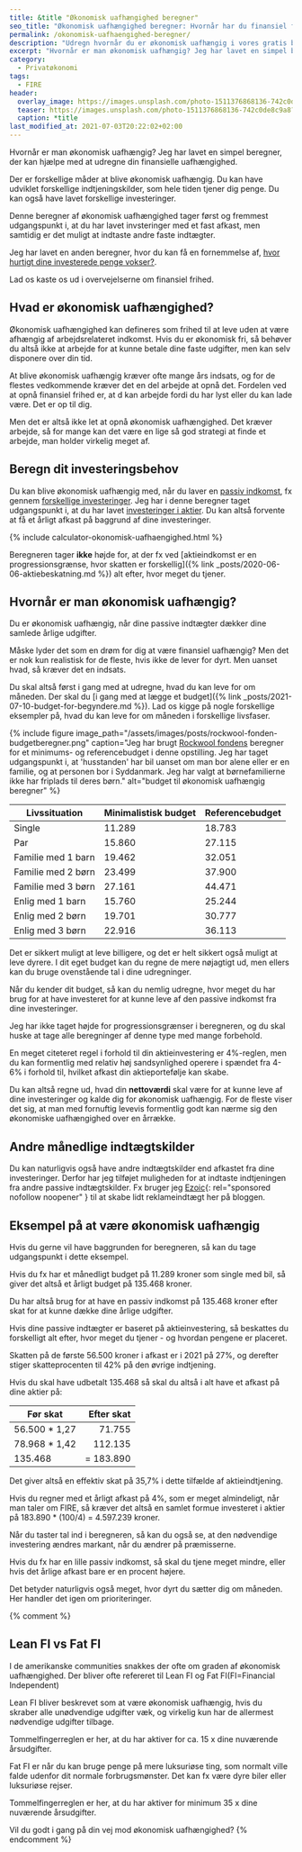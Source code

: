 ```yaml
---
title: &title "Økonomisk uafhængighed beregner"
seo_title: "Økonomisk uafhængighed beregner: Hvornår har du finansiel frihed? »"
permalink: /okonomisk-uafhaengighed-beregner/
description: "Udregn hvornår du er økonomisk uafhængig i vores gratis beregner. Finansiel uafhængighed kræver måske mindre end du tror?"
excerpt: "Hvornår er man økonomisk uafhængig? Jeg har lavet en simpel beregner, der kan hjælpe med at udregne din finansielle uafhængighed."
category:
  - Privatøkonomi
tags:
  - FIRE
header:
  overlay_image: https://images.unsplash.com/photo-1511376868136-742c0de8c9a8?ixid=MnwxMjA3fDB8MHxwaG90by1wYWdlfHx8fGVufDB8fHx8&ixlib=rb-1.2.1&auto=format&fit=crop&w=1900&q=5
  teaser: https://images.unsplash.com/photo-1511376868136-742c0de8c9a8?ixid=MnwxMjA3fDB8MHxwaG90by1wYWdlfHx8fGVufDB8fHx8&ixlib=rb-1.2.1&auto=format&fit=crop&w=400&q=5
  caption: *title
last_modified_at: 2021-07-03T20:22:02+02:00
---
```


Hvornår er man økonomisk uafhængig? Jeg har lavet en simpel beregner, der kan hjælpe med at udregne din finansielle uafhængighed.

Der er forskellige måder at blive økonomisk uafhængig. Du kan have udviklet forskellige indtjeningskilder, som hele tiden tjener dig penge. Du kan også have lavet forskellige investeringer.

Denne beregner af økonomisk uafhængighed tager først og fremmest udgangspunkt i, at du har lavet invsteringer med et fast afkast, men samtidig er det muligt at indtaste andre faste indtægter.

Jeg har lavet en anden beregner, hvor du kan få en fornemmelse af, [hvor hurtigt dine investerede penge vokser?](/renters-rente/).

Lad os kaste os ud i overvejelserne om finansiel frihed.

## Hvad er økonomisk uafhængighed?

Økonomisk uafhængighed kan defineres som frihed til at leve uden at være afhængig af arbejdsrelateret indkomst. Hvis du er økonomisk fri, så behøver du altså ikke at arbejde for at kunne betale dine faste udgifter, men kan selv disponere over din tid.

At blive økonomisk uafhængig kræver ofte mange års indsats, og for de flestes vedkommende kræver det en del arbejde at opnå det. Fordelen ved at opnå finansiel frihed er, at d kan arbejde fordi du har lyst eller du kan lade være. Det er op til dig.

Men det er altså ikke let at opnå økonomisk uafhængighed. Det kræver arbejde, så for mange kan det være en lige så god strategi at finde et arbejde, man holder virkelig meget af.

## Beregn dit investeringsbehov

Du kan blive økonomisk uafhængig med, når du laver en [passiv indkomst](/passiv-indkomst/), fx gennem [forskellige investeringer](/investering/). Jeg har i denne beregner taget udgangspunkt i, at du har lavet [investeringer i aktier](/investering-aktier/). Du kan altså forvente at få et årligt afkast på baggrund af dine investeringer.

{% include calculator-okonomisk-uafhaengighed.html %}

Beregneren tager **ikke** højde for, at der fx ved [aktieindkomst er en progressionsgrænse, hvor skatten er forskellig]({% link _posts/2020-06-06-aktiebeskatning.md %}) alt efter, hvor meget du tjener.

## Hvornår er man økonomisk uafhængig?

Du er økonomisk uafhængig, når dine passive indtægter dækker dine samlede årlige udgifter.

Måske lyder det som en drøm for dig at være finansiel uafhængig? Men det er nok kun realistisk for de fleste, hvis ikke de lever for dyrt. Men uanset hvad, så kræver det en indsats.

Du skal altså først i gang med at udregne, hvad du kan leve for om måneden. Der skal du [i gang med at lægge et budget]({% link _posts/2021-07-10-budget-for-begyndere.md %}). Lad os kigge på nogle forskellige eksempler på, hvad du kan leve for om måneden i forskellige livsfaser.

{% include figure image_path="/assets/images/posts/rockwool-fonden-budgetberegner.png" caption="Jeg har brugt [Rockwool fondens](http://budgetberegner.rff.dk/) beregner for et minimums- og referencebudget i denne opstilling. Jeg har taget udgangspunkt i, at 'husstanden' har bil uanset om man bor alene eller er en familie, og at personen bor i Syddanmark. Jeg har valgt at børnefamilierne ikke har friplads til deres børn." alt="budget til økonomisk uafhængig beregner" %}

| Livssituation | Minimalistisk budget | Referencebudget |
|-|-|-|
| Single | 11.289 | 18.783 |
| Par | 15.860 | 27.115 |
| Familie med 1 barn | 19.462 | 32.051 |
| Familie med 2 børn | 23.499 | 37.900 |
| Familie med 3 børn | 27.161 | 44.471 |
| Enlig med 1 barn | 15.760 | 25.244 |
| Enlig med 2 børn | 19.701 | 30.777 |
| Enlig med 3 børn | 22.916 | 36.113 |

Det er sikkert muligt at leve billigere, og det er helt sikkert også muligt at leve dyrere. I dit eget budget kan du regne de mere nøjagtigt ud, men ellers kan du bruge ovenstående tal i dine udregninger.

Når du kender dit budget, så kan du nemlig udregne, hvor meget du har brug for at have investeret for at kunne leve af den passive indkomst fra dine investeringer.

Jeg har ikke taget højde for progressionsgrænser i beregneren, og du skal huske at tage alle beregninger af denne type med mange forbehold.

En meget citeteret regel i forhold til din aktieinvestering er 4%-reglen, men du kan formentlig med relativ høj sandsynlighed operere i spændet fra 4-6% i forhold til, hvilket afkast din aktieportefølje kan skabe.

Du kan altså regne ud, hvad din **nettoværdi** skal være for at kunne leve af dine investeringer og kalde dig for økonomisk uafhængig. For de fleste viser det sig, at man med fornuftig levevis formentlig godt kan nærme sig den økonomiske uafhængighed over en årrække.

## Andre månedlige indtægtskilder

Du kan naturligvis også have andre indtægtskilder end afkastet fra dine investeringer. Derfor har jeg tilføjet muligheden for at indtaste indtjeningen fra andre passive indtægtskilder. Fx bruger jeg [Ezoic](/go/ezoic/){: rel="sponsored nofollow noopener" } til at skabe lidt reklameindtægt her på bloggen.

## Eksempel på at være økonomisk uafhængig

Hvis du gerne vil have baggrunden for beregneren, så kan du tage udgangspunkt i dette eksempel.

Hvis du fx har et månedligt budget på 11.289 kroner som single med bil, så giver det altså et årligt budget på 135.468 kroner.

Du har altså brug for at have en passiv indkomst på 135.468 kroner efter skat for at kunne dække dine årlige udgifter.

Hvis dine passive indtægter er baseret på aktieinvestering, så beskattes du forskelligt alt efter, hvor meget du tjener - og hvordan pengene er placeret.

Skatten på de første 56.500 kroner i afkast er i 2021 på 27%, og derefter stiger skatteprocenten til 42% på den øvrige indtjening.

Hvis du skal have udbetalt 135.468 så skal du altså i alt have et afkast på dine aktier på:

| Før skat | Efter skat |
|-|-:|
| 56.500 * 1,27 | 71.755 |
| 78.968 * 1,42 | 112.135 |
| 135.468 | = 183.890 |

Det giver altså en effektiv skat på 35,7% i dette tilfælde af aktieindtjening.

Hvis du regner med et årligt afkast på 4%, som er meget almindeligt, når man taler om FIRE, så kræver det altså en samlet formue investeret i aktier på 183.890 * (100/4) = 4.597.239 kroner.

Når du taster tal ind i beregneren, så kan du også se, at den nødvendige investering ændres markant, når du ændrer på præmisserne.

Hvis du fx har en lille passiv indkomst, så skal du tjene meget mindre, eller hvis det årlige afkast bare er en procent højere.

Det betyder naturligvis også meget, hvor dyrt du sætter dig om måneden. Her handler det igen om prioriteringer.

{% comment %}

## Lean FI vs Fat FI

I de amerikanske communities snakkes der ofte om graden af økonomisk uafhængighed. Der bliver ofte refereret til Lean FI og Fat FI(FI=Financial Independent)

Lean FI bliver beskrevet som at være økonomisk uafhængig, hvis du skraber alle unødvendige udgifter væk, og virkelig kun har de allermest nødvendige udgifter tilbage.

Tommelfingerreglen er her, at du har aktiver for ca. 15 x dine nuværende årsudgifter.

Fat FI er når du kan bruge penge på mere luksuriøse ting, som normalt ville falde udenfor dit normale forbrugsmønster. Det kan fx være dyre biler eller luksuriøse rejser.

Tommelfingerreglen er her, at du har aktiver for minimum 35 x dine nuværende årsudgifter.

Vil du godt i gang på din vej mod økonomisk uafhængighed?
{% endcomment %}
